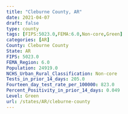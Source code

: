 ```yaml
---
title: "Cleburne County, AR"
date: 2021-04-07
draft: false
type: county
tags: [FIPS:5023.0,FEMA:6.0,Non-core,Green]
categories: [AR]
County: Cleburne County
State: AR
FIPS: 5023.0
FEMA_Region: 6.0
Population: 24919.0
NCHS_Urban_Rural_Classification: Non-core
Tests_in_prior_14_days: 205.0
Fourteen_day_test_rate_per_100000: 823.0
Percent_Positivity_in_prior_14_days: 0.049
Level: Green
url: /states/AR/cleburne-county
---
```



